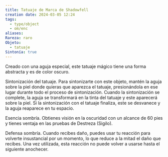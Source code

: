 ```yaml
---
title: Tatuaje de Marca de Shadowfell
creation date: 2024-03-05 12:24
tags:
  - type/object
  - om/enc
aliases: 
Rareza: raro
Objeto:
  - tatuaje
Sintonía: true
---
```

Creado con una aguja especial, este tatuaje mágico tiene una forma abstracta y es de color oscuro.

Sintonización del tatuaje. Para sintonizarte con este objeto, mantén la aguja sobre la piel donde quieras que aparezca el tatuaje, presionándola en ese lugar durante todo el proceso de sintonización. Cuando la sintonización se complete, la aguja se transformará en la tinta del tatuaje y este aparecerá sobre la piel.
Si la sintonización con el tatuaje finaliza, este se desvanece y la aguja reaparece en tu espacio.

Esencia sombría. Obtienes visión en la oscuridad con un alcance de 60 pies y tienes ventaja en las pruebas de Destreza (Sigilo).

Defensa sombría. Cuando recibes daño, puedes usar tu reacción para volverte insustancial por un momento, lo que reduce a la mitad el daño que recibes. Una vez utilizada, esta reacción no puede volver a usarse hasta el siguiente anochecer.